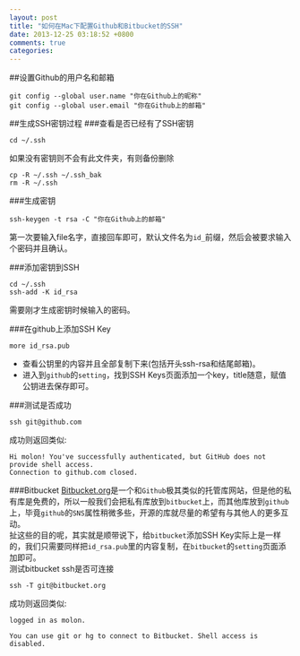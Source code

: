 ```yaml
---
layout: post
title: "如何在Mac下配置Github和Bitbucket的SSH"
date: 2013-12-25 03:18:52 +0800
comments: true
categories: 
---
```


##设置Github的用户名和邮箱

```
git config --global user.name "你在Github上的昵称"
git config --global user.email "你在Github上的邮箱"
```
##生成SSH密钥过程
###查看是否已经有了SSH密钥

```
cd ~/.ssh
```
如果没有密钥则不会有此文件夹，有则备份删除

```
cp -R ~/.ssh ~/.ssh_bak
rm -R ~/.ssh  
```
###生成密钥

```
ssh-keygen -t rsa -C "你在Github上的邮箱"
```
第一次要输入file名字，直接回车即可，默认文件名为`id_`前缀，然后会被要求输入个密码并且确认。

###添加密钥到SSH

```
cd ~/.ssh
ssh-add -K id_rsa
```
需要刚才生成密钥时候输入的密码。

###在github上添加SSH Key

```
more id_rsa.pub
```
* 查看公钥里的内容并且全部复制下来(包括开头ssh-rsa和结尾邮箱)。
* 进入到`github`的`setting`，找到SSH Keys页面添加一个key，title随意，赋值公钥进去保存即可。

###测试是否成功

```
ssh git@github.com
```
成功则返回类似:

```
Hi molon! You've successfully authenticated, but GitHub does not provide shell access.
Connection to github.com closed.
```
###Bitbucket
[Bitbucket.org](http://bicbucket.org)是一个和`Github`极其类似的托管库网站，但是他的私有库是免费的，所以一般我们会把私有库放到`bitbucket`上，而其他库放到`github`上，毕竟`github`的`SNS`属性稍微多些，开源的库就尽量的希望有与其他人的更多互动。  
扯这些的目的呢，其实就是顺带说下，给`bitbucket`添加SSH Key实际上是一样的，我们只需要同样把`id_rsa.pub`里的内容复制，在`bitbucket`的`setting`页面添加即可。  
测试bitbucket ssh是否可连接

```
ssh -T git@bitbucket.org
```
成功则返回类似:

```
logged in as molon.

You can use git or hg to connect to Bitbucket. Shell access is disabled.
```
